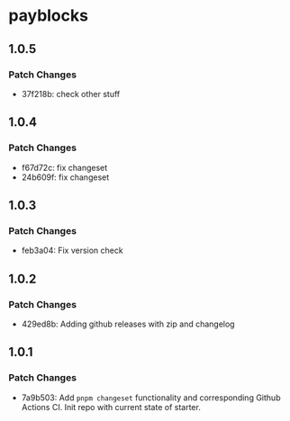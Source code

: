 # payblocks

## 1.0.5

### Patch Changes

- 37f218b: check other stuff

## 1.0.4

### Patch Changes

- f67d72c: fix changeset
- 24b609f: fix changeset

## 1.0.3

### Patch Changes

- feb3a04: Fix version check

## 1.0.2

### Patch Changes

- 429ed8b: Adding github releases with zip and changelog

## 1.0.1

### Patch Changes

- 7a9b503: Add `pnpm changeset` functionality and corresponding Github Actions CI. Init repo with current state of starter.
